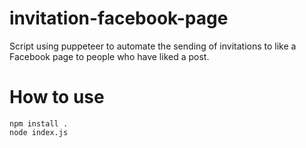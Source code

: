 # invitation-facebook-page
Script using puppeteer to automate the sending of invitations to like a Facebook page to people who have liked a post.

# How to use
```
npm install .
node index.js
```

